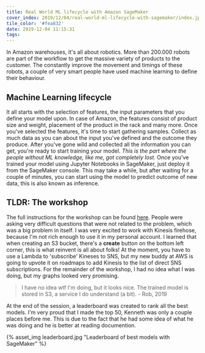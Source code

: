 ```yaml
---
title: Real World ML lifecycle with Amazon SageMaker
cover_index: 2019/12/04/real-world-ml-lifecycle-with-sagemaker/index.jpg
tile_color: '#fea832'
date: 2019-12-04 11:15:31
tags:
---
```

In Amazon warehouses, it's all about robotics. More than 200.000 robots are part of the workflow to get the massive variety of products to the customer. The constantly improve the movement and timings of these robots, a couple of very smart people have used machine learning to define their behaviour.
<!-- ML Lifecycle
Feature selection - sample colleciton - model training - live inference - automated retraining
Feature selection: enumerate as much as you can, find as much feaatures as you can. Features mean input parameters btw, like age or height or gender for insurance companies. Work with what you have, gather new information takes a lot of work and that difficult yo. People were asking very difficult questions that were not related to the problem, which was a big problem in itself. -->

## Machine Learning lifecycle
It all starts with the selection of features, the input parameters that you define your model upon. In case of Amazon, the features consist of product size and weight, placement of the product in the rack and many more. Once you've selected the features, it's time to start gathering samples. Collect as much data as you can about the input you've defined and the outcome they produce. After you've gone wild and collected all the information you can get, you're ready to start training your model. *This is the part where the people without ML knowledge, like me, got completely lost.*  Once you've trained your model using Jupyter Notebooks in SageMaker, just deploy it from the SageMaker console. This may take a while, but after waiting for a couple of minutes, you can start using the model to predict outcome of new data, this is also known as inference.

## TLDR: The workshop
The full instructions for the workshop can be found [here](https://github.com/mike-calder/AIM368-Instructions). People were asking very difficult questions that were not related to the problem, which was a big problem in itself. I was very excited to work with Kinesis firehose, because I'm not rich enough to use it in my personal account. I learned that when creating an S3 bucket, there's a **create** button on the bottom left corner, this is what reinvent is all about folks! At the moment, you have to use a Lambda to 'subscribe' Kineses to SNS, but my new buddy at AWS is going to upvote it on roadmaps to add Kinesis to the list of direct SNS subscriptions. For the remainder of the workshop, I had no idea what I was doing, but my graphs looked very promising.
> I have no idea wtf I'm doing, but it looks nice. The trained model is stored in S3, a service I do understand (a bit). - Rob, 2019

At the end of the session, a leaderboard was created to rank all the best models. I'm very proud that I made the top 50, Kenneth was only a couple places before me. This is due to the fact that he had some idea of what he was doing and he is better at reading documention. 

{% asset_img leaderboard.jpg "Leaderboard of best models with SageMaker" %}

<!-- Some people don't read comments and then fail horribly, like me. 
I have no idea what I'm doing, but things look promising. -->

<!-- Do automated training based on a CW alarm that triggers a lambda that triggers retraining. -->